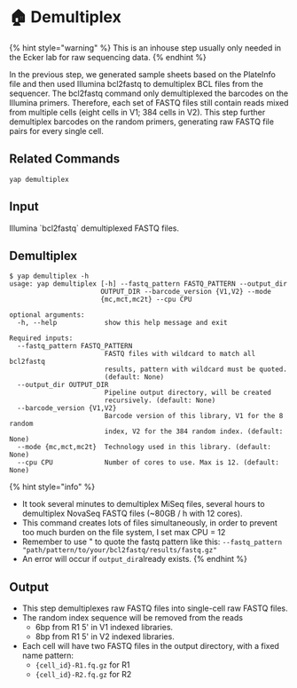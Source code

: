 # 🏠 Demultiplex

{% hint style="warning" %}
This is an inhouse step usually only needed in the Ecker lab for raw sequencing data.
{% endhint %}

In the previous step, we generated sample sheets based on the PlateInfo file and then used Illumina bcl2fastq to demultiplex BCL files from the sequencer. The bcl2fastq command only demultiplexed the barcodes on the Illumina primers. Therefore, each set of FASTQ files still contain reads mixed from multiple cells \(eight cells in V1; 384 cells in V2\). This step further demultiplex barcodes on the random primers, generating raw FASTQ file pairs for every single cell.

## Related Commands

```text
yap demultiplex
```

## Input

Illumina \`bcl2fastq\` demultiplexed FASTQ files.

## Demultiplex

```text
$ yap demultiplex -h
usage: yap demultiplex [-h] --fastq_pattern FASTQ_PATTERN --output_dir
                       OUTPUT_DIR --barcode_version {V1,V2} --mode
                       {mc,mct,mc2t} --cpu CPU

optional arguments:
  -h, --help            show this help message and exit

Required inputs:
  --fastq_pattern FASTQ_PATTERN
                        FASTQ files with wildcard to match all bcl2fastq
                        results, pattern with wildcard must be quoted.
                        (default: None)
  --output_dir OUTPUT_DIR
                        Pipeline output directory, will be created
                        recursively. (default: None)
  --barcode_version {V1,V2}
                        Barcode version of this library, V1 for the 8 random
                        index, V2 for the 384 random index. (default: None)
  --mode {mc,mct,mc2t}  Technology used in this library. (default: None)
  --cpu CPU             Number of cores to use. Max is 12. (default: None)
```

{% hint style="info" %}
* It took several minutes to demultiplex MiSeq files, several hours to demultiplex NovaSeq FASTQ files \(~80GB / h with 12 cores\). 
* This command creates lots of files simultaneously, in order to prevent too much burden on the file system, I set max CPU = 12
* Remember to use " to quote the fastq pattern like this: `--fastq_pattern "path/pattern/to/your/bcl2fastq/results/fastq.gz"`
* An error will occur if `output_dir`already exists.
{% endhint %}

## Output

* This step demultiplexes raw FASTQ files into single-cell raw FASTQ files.
* The random index sequence will be removed from the reads
  * 6bp from R1 5' in V1 indexed libraries.
  * 8bp from R1 5' in V2 indexed libraries.
* Each cell will have two FASTQ files in the output directory, with a fixed name pattern:
  * `{cell_id}-R1.fq.gz` for R1
  * `{cell_id}-R2.fq.gz` for R2

